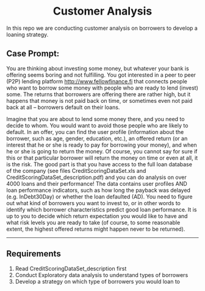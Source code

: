 <h1 align="center"> Customer Analysis </h1>

In this repo we are conducting customer analysis on borrowers to develop a loaning strategy.
## Case Prompt:

You are thinking about investing some money, but whatever your bank is offering seems boring and not fulfilling. You got interested in a peer to peer (P2P) lending platform http://www.fellowfinance.fi that connects people who want to borrow some money with people who are ready to lend (invest) some. The returns that borrowers are offering there are rather high, but it happens that money is not paid back on time, or sometimes even not paid back at all – borrowers default on their loans.

Imagine that you are about to lend some money there, and you need to decide to whom. You would want to avoid those people who are likely to default. In an offer, you can find the user profile (information about the borrower, such as age, gender, education, etc.), an offered return (or an interest that he or she is ready to pay for borrowing your money), and when he or she is going to return the money. Of course, you cannot say for sure if this or that particular borrower will return the money on time or even at all, it is the risk. The good part is that you have access to the full loan database of the company (see files CreditScoringDataSet.xls and CreditScoringDataSet_description.pdf) and you can do analysis on over 4000 loans and their performance! The data contains user profiles AND loan performance indicators, such as how long the payback was delayed (e.g. InDebt30Day) or whether the loan defaulted (AD). You need to figure out what kind of borrowers you want to invest to, or in other words to identify which borrower characteristics predict good loan performance. It is up to you to decide which return expectation you would like to have and what risk levels you are ready to take (of course, to some reasonable extent, the highest offered returns might happen never to be returned).

---
## Requirements
1. Read CreditScoringDataSet_description first
2. Conduct Exploratory data analysis to understand types of borrowers
3. Develop a strategy on which type of borrowers you would loan to

